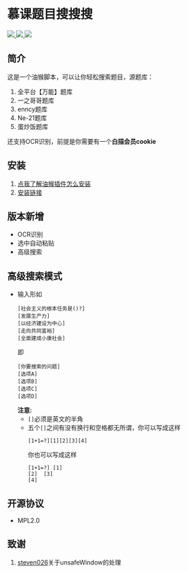 # 慕课题目搜搜搜
<a href="https://greasyfork.org/zh-CN/scripts/456832-%E6%85%95%E8%AF%BE%E9%A2%98%E7%9B%AE%E6%90%9C%E6%90%9C%E6%90%9C">
<img src="https://img.shields.io/badge/GreasyFork-v1.2.1-black.svg">
</a>  
<a href="https://github.com/LiWeny16/MoocQsearchSS/blob/main/LICENSE">
<img src="https://img.shields.io/badge/LICENSE-MPL2.0-pink.svg">
</a>  
<a href="https://github.com/LiWeny16/MoocQsearchSS">
<img src="https://img.shields.io/badge/Link-Github-2.svg">
</a>

## 简介
这是一个油猴脚本，可以让你轻松搜索题目，源题库：
1. 全平台【万能】题库
2. 一之哥哥题库
3. enncy题库  
4. Ne-21题库
5. 蛋炒饭题库

还支持OCR识别，前提是你需要有一个**白描会员cookie**

## 安装

1. [点我了解油猴插件怎么安装](https://greasyfork.org/zh-CN/help/installing-user-scripts)
2. [安装链接](https://greasyfork.org/zh-CN/scripts/456832-%E6%85%95%E8%AF%BE%E9%A2%98%E7%9B%AE%E6%90%9C%E6%90%9C%E6%90%9C)

## 版本新增

+ OCR识别
+ 选中自动粘贴
+ 高级搜索

## **高级搜索模式**

+ 输入形如
    ```
    [社会主义的根本任务是()?]
    [发展生产力]
    [以经济建设为中心]
    [走向共同富裕]
    [全面建成小康社会]
    ```
    即
    ```
    [你要搜索的问题]
    [选项A]
    [选项B]
    [选项C]
    [选项D]
    ```
    **注意:**  
    + `[]`必须是英文的半角
    + 五个`[]`之间有没有换行和空格都无所谓，你可以写成这样
        ```
        [1+1=?][1][2][3][4]
        ```
        你也可以写成这样
        ```
        [1+1=?] [1] 
        [2]  [3]
        [4]
        ```
## 开源协议

+ MPL2.0

## 致谢
1. [steven026](https://bbs.tampermonkey.net.cn/space-uid-55086.html)关于unsafeWindow的处理
